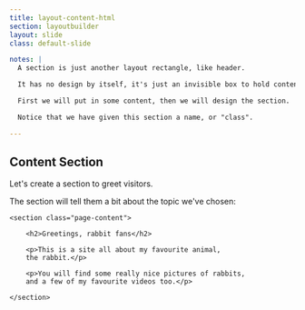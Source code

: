 ```yaml
---
title: layout-content-html
section: layoutbuilder
layout: slide
class: default-slide

notes: |
  A section is just another layout rectangle, like header.

  It has no design by itself, it's just an invisible box to hold content.

  First we will put in some content, then we will design the section.

  Notice that we have given this section a name, or "class".

---
```


## Content Section

Let's create a section to greet visitors.

The section will tell them a bit about the topic we've chosen:

    <section class="page-content">

        <h2>Greetings, rabbit fans</h2>

        <p>This is a site all about my favourite animal, 
        the rabbit.</p>

        <p>You will find some really nice pictures of rabbits, 
        and a few of my favourite videos too.</p>

    </section>
